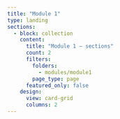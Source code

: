 ```yaml
---
title: "Module 1"
type: landing
sections:
  - block: collection
    content:
      title: "Module 1 — sections"
      count: 2
      filters:
        folders:
          - modules/module1
        page_type: page 
      featured_only: false
    design:
      view: card-grid
      columns: 2
---
```

